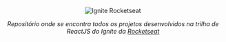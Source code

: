 <p align="center">
   <img src="https://app.rocketseat.com.br/_next/image?url=%2Fassets%2Fimages%2Fignite%2Ftrails%2Freact-js.svg&w=96&q=75" alt="Ignite Rocketseat"/>
</p>

<p align="center"><em>Repositório onde se encontra todos os projetos desenvolvidos na trilha de ReactJS do Ignite da <a href="https://github.com/Rocketseat" target="_blank">Rocketseat</a></em></p>
